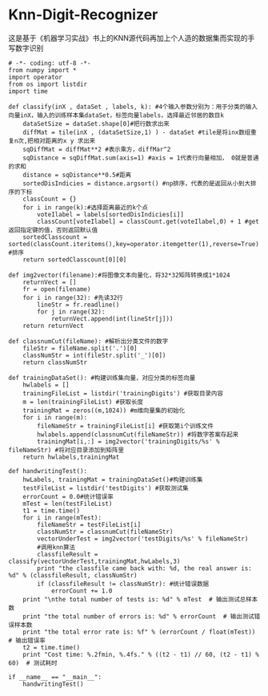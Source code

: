 # Knn-Digit-Recognizer
这是基于《机器学习实战》书上的KNN源代码再加上个人造的数据集而实现的手写数字识别

    # -*- coding: utf-8 -*-
    from numpy import *
    import operator
    from os import listdir
    import time

    def classify(inX , dataSet , labels, k): #4个输入参数分别为：用于分类的输入向量inX，输入的训练样本集dataSet，标签向量labels，选择最近邻居的数目k
        dataSetSize = dataSet.shape[0]#把行数求出来
        diffMat = tile(inX , (dataSetSize,1) ) - dataSet #tile是将inx数组重复n次,把相对距离的x y 求出来
        sqDiffMat = diffMat**2 #表示乘方，diffMar^2
        sqDistance = sqDiffMat.sum(axis=1) #axis = 1代表行向量相加， 0就是普通的求和
        distance = sqDistance**0.5#距离
        sortedDisIndicies = distance.argsort() #np排序，代表的是返回从小到大排序的下标
        classCount = {}
        for i in range(k):#选择距离最近的k个点
            voteIlabel = labels[sortedDisIndicies[i]]
            classCount[voteIlabel] = classCount.get(voteIlabel,0) + 1 #get返回指定键的值，否则返回默认值
        sortedClasscount = sorted(classCount.iteritems(),key=operator.itemgetter(1),reverse=True) #排序
        return sortedClasscount[0][0]

    def img2vector(filename):#将图像文本向量化，将32*32矩阵转换成1*1024
        returnVect = []
        fr = open(filename)
        for i in range(32): #先读32行
            lineStr = fr.readline()
            for j in range(32):
                returnVect.append(int(lineStr[j]))
        return returnVect

    def classnumCut(fileName): #解析出分类文件的数字
        fileStr = fileName.split('.')[0]
        classNumStr = int(fileStr.split('_')[0])
        return classNumStr

    def trainingDataSet(): #构建训练集向量，对应分类的标签向量
        hwlabels = []
        trainingFileList = listdir('trainingDigits') #获取目录内容
        m = len(trainingFileList) #获取长度
        trainingMat = zeros((m,1024)) #m维向量集的初始化
        for i in range(m):
            fileNameStr = trainingFileList[i] #获取第i个训练文件
            hwlabels.append(classnumCut(fileNameStr)) #将数字答案存起来
            trainingMat[i,:] = img2vector('trainingDigits/%s' % fileNameStr) #将对应目录添加到矩阵里
        return hwlabels,trainingMat

    def handwritingTest():
        hwLabels, trainingMat = trainingDataSet()#构建训练集
        testFileList = listdir('testDigits') #获取测试集
        errorCount = 0.0#统计错误率
        mTest = len(testFileList)
        t1 = time.time()
        for i in range(mTest):
            fileNameStr = testFileList[i]
            classNumStr = classnumCut(fileNameStr)
            vectorUnderTest = img2vector('testDigits/%s' % fileNameStr)
            #调用knn算法
            classfileResult = classify(vectorUnderTest,trainingMat,hwLabels,3)
            print "the classfile came back with: %d, the real answer is: %d" % (classfileResult, classNumStr)
            if (classfileResult != classNumStr): #统计错误数据
                errorCount += 1.0
        print "\nthe total number of tests is: %d" % mTest  # 输出测试总样本数
        print "the total number of errors is: %d" % errorCount  # 输出测试错误样本数
        print "the total error rate is: %f" % (errorCount / float(mTest))  # 输出错误率
        t2 = time.time()
        print "Cost time: %.2fmin, %.4fs." % ((t2 - t1) // 60, (t2 - t1) % 60)  # 测试耗时

    if __name__ == "__main__":
        handwritingTest()
